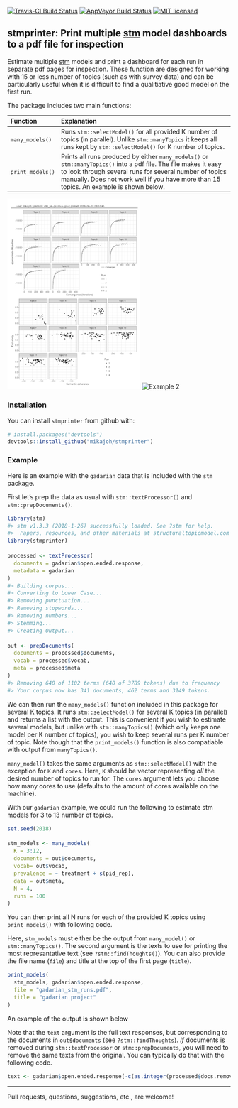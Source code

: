 
<!-- README.md is generated from README.Rmd. Please edit that file -->

[![Travis-CI Build
Status](https://travis-ci.org/mikajoh/stmprinter.svg?branch=master)](https://travis-ci.org/)
[![AppVeyor Build
Status](https://ci.appveyor.com/api/projects/status/github/mikajoh/stmprinter?branch=master&svg=true)](https://ci.appveyor.com/project/mikajoh/stmprinter)
[![MIT
licensed](https://img.shields.io/badge/license-MIT-blue.svg)](https://raw.githubusercontent.com/mikajoh/stmprinter/master/LICENSE)

## stmprinter: Print multiple [stm](http://www.structuraltopicmodel.com/) model dashboards to a pdf file for inspection

Estimate multiple [stm](http://www.structuraltopicmodel.com/) models and
print a dashboard for each run in separate pdf pages for inspection.
These function are designed for working with 15 or less number of topics
(such as with survey data) and can be particularly useful when it is
difficult to find a qualitiative good model on the first run.

The package includes two main
functions:

| Function         | Explanation                                                                                                                                                                                                                                                          |
| :--------------- | :------------------------------------------------------------------------------------------------------------------------------------------------------------------------------------------------------------------------------------------------------------------- |
| `many_models()`  | Runs `stm::selectModel()` for all provided K number of topics (in parallel). Unlike `stm::manyTopics` it keeps all runs kept by `stm::selectModel()` for K number of topics.                                                                                         |
| `print_models()` | Prints all runs produced by either `many_models()` or `stm::manyTopics()` into a pdf file. The file makes it easy to look through several runs for several number of topics manually. Does not work well if you have more than 15 topics. An example is shown below. |

![Example 1](stmprinter_example_1.png) ![Example
2](stmprinter_example_2.png)

### Installation

You can install `stmprinter` from github with:

``` r
# install.packages("devtools")
devtools::install_github("mikajoh/stmprinter")
```

### Example

Here is an example with the `gadarian` data that is included with the
`stm` package.

First let’s prep the data as usual with `stm::textProcessor()` and
`stm::prepDocuments()`.

``` r
library(stm)
#> stm v1.3.3 (2018-1-26) successfully loaded. See ?stm for help. 
#>  Papers, resources, and other materials at structuraltopicmodel.com
library(stmprinter)

processed <- textProcessor(
  documents = gadarian$open.ended.response,
  metadata = gadarian
)
#> Building corpus... 
#> Converting to Lower Case... 
#> Removing punctuation... 
#> Removing stopwords... 
#> Removing numbers... 
#> Stemming... 
#> Creating Output...

out <- prepDocuments(
  documents = processed$documents,
  vocab = processed$vocab,
  meta = processed$meta
)
#> Removing 640 of 1102 terms (640 of 3789 tokens) due to frequency 
#> Your corpus now has 341 documents, 462 terms and 3149 tokens.
```

We can then run the `many_models()` function included in this package
for several K topics. It runs `stm::selectModel()` for several K topics
(in parallel) and returns a list with the output. This is convenient if
you wish to estimate several models, but unlike with `stm::manyTopics()`
(which only keeps one model per K number of topics), you wish to keep
several runs per K number of topic. Note though that the
`print_models()` function is also compatiable with output from
`manyTopics()`.

`many_model()` takes the same arguments as `stm::selectModel()` with the
exception for `K` and `cores`. Here, `K` should be vector representing
*all* the desired number of topics to run  for. The `cores` argument
lets you choose how many cores to use (defaults to the amount of cores
available on the machine).

With our `gadarian` example, we could run the following to estimate stm
models for 3 to 13 number of topics.

``` r
set.seed(2018)

stm_models <- many_models(
  K = 3:12,
  documents = out$documents,
  vocab= out$vocab,
  prevalence = ~ treatment + s(pid_rep), 
  data = out$meta,
  N = 4,
  runs = 100
)
```

You can then print all N runs for each of the provided K topics using
`print_models()` with following code.

Here, `stm_models` must either be the output from `many_model()` or
`stm::manyTopics()`. The second argument is the texts to use for
printing the most represantative text (see `?stm::findThoughts()`). You
can also provide the file name (`file`) and title at the top of the
first page (`title`).

``` r
print_models(
  stm_models, gadarian$open.ended.response,
  file = "gadarian_stm_runs.pdf",
  title = "gadarian project"
)
```

An example of the output is shown below

Note that the `text` argument is the full text responses, but
corresponding to the documents in `out$documents` (see
`?stm::findThoughts`). *If* documents is removed during
`stm::textProcessor` or `stm::prepDocuments`, you will need to remove
the same texts from the original. You can typically do that with the
following
code.

``` r
text <- gadarian$open.ended.response[-c(as.integer(processed$docs.removed))][-c(as.integer(out$docs.removed))]
```

<!-- ### The `print_models()` output explained. -->

-----

Pull requests, questions, suggestions, etc., are welcome\!

